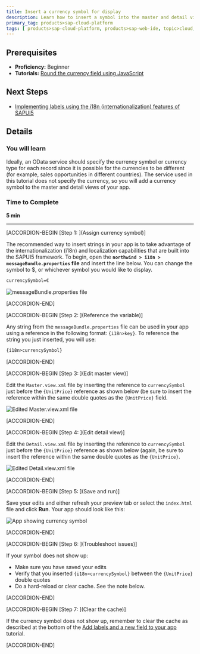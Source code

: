 ```yaml
---
title: Insert a currency symbol for display
description: Learn how to insert a symbol into the master and detail views of your app.
primary_tag: products>sap-cloud-platform
tags: [ products>sap-cloud-platform, products>sap-web-ide, topic>cloud, topic>html5, topic>mobile, topic>odata, tutorial>beginner ]
---
```


## Prerequisites
- **Proficiency:** Beginner
- **Tutorials:** [Round the currency field using JavaScript](https://developers.sap.com/tutorials/hcp-webide-round-currency.html)

## Next Steps
- [Implementing labels using the i18n (internationalization) features of SAPUI5](https://developers.sap.com/tutorials/hcp-webide-labels-i18n.html)

## Details

### You will learn
Ideally, an OData service should specify the currency symbol or currency type for each record since it is possible for the currencies to be different (for example, sales opportunities in different countries). The service used in this tutorial does not specify the currency, so you will add a currency symbol to the master and detail views of your app.

### Time to Complete
**5 min**

---

[ACCORDION-BEGIN [Step 1: ](Assign currency symbol)]

The recommended way to insert strings in your app is to take advantage of the internationalization (i18n) and localization capabilities that are built into the SAPUI5 framework. To begin, open the **`northwind > i18n > messageBundle.properties` file** and insert the line below. You can change the symbol to $, or whichever symbol you would like to display.

```xml
currencySymbol=€
```

![messageBundle.properties file](https://raw.githubusercontent.com/SAPDocuments/Tutorials/master/tutorials/hcp-webide-insert-currency-symbol/mob2-3_1.png)


[ACCORDION-END]

[ACCORDION-BEGIN [Step 2: ](Reference the variable)]

Any string from the `messageBundle.properties` file can be used in your app using a reference in the following format: `{i18n>key}`. To reference the string you just inserted, you will use:

```xml
{i18n>currencySymbol}
```


[ACCORDION-END]

[ACCORDION-BEGIN [Step 3: ](Edit master view)]

Edit the `Master.view.xml` file by inserting the reference to `currencySymbol` just before the `{UnitPrice}` reference as shown below (be sure to insert the reference within the same double quotes as the `{UnitPrice}` field.


![Edited Master.view.xml file](https://raw.githubusercontent.com/SAPDocuments/Tutorials/master/tutorials/hcp-webide-insert-currency-symbol/mob2-3_3.png)


[ACCORDION-END]

[ACCORDION-BEGIN [Step 4: ](Edit detail view)]

Edit the `Detail.view.xml` file by inserting the reference to `currencySymbol` just before the `{UnitPrice}` reference as shown below (again, be sure to insert the reference within the same double quotes as the `{UnitPrice}`.

![Edited Detail.view.xml file](https://raw.githubusercontent.com/SAPDocuments/Tutorials/master/tutorials/hcp-webide-insert-currency-symbol/mob2-3_4.png)


[ACCORDION-END]

[ACCORDION-BEGIN [Step 5: ](Save and run)]

Save your edits and either refresh your preview tab or select the `index.html` file and click **Run**. Your app should look like this:


![App showing currency symbol](https://raw.githubusercontent.com/SAPDocuments/Tutorials/master/tutorials/hcp-webide-insert-currency-symbol/mob2-3_5.png)


[ACCORDION-END]

[ACCORDION-BEGIN [Step 6: ](Troubleshoot issues)]

If your symbol does not show up:

- Make sure you have saved your edits
- Verify that you inserted `{i18n>currencySymbol}` between the `{UnitPrice}` double quotes
- Do a hard-reload or clear cache. See the note below.


[ACCORDION-END]

[ACCORDION-BEGIN [Step 7: ](Clear the cache)]


If the currency symbol does not show up, remember to clear the cache as described at the bottom of the [Add labels and a new field to your app](https://developers.sap.com/tutorials/hcp-webide-add-labels-field.html) tutorial.


[ACCORDION-END]

